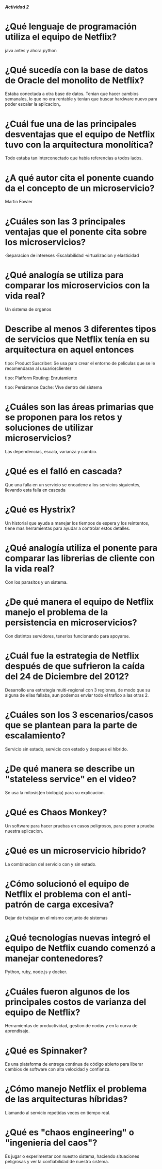 ##### Actividad 2

# ¿Qué lenguaje de programación utiliza el equipo de Netflix?
java antes y ahora python
# ¿Qué sucedía con la base de datos de Oracle del monolito de Netflix?
Estaba conectada a otra base de datos. Tenian que hacer cambios semanales, lo que no era rentable y tenian que buscar hardware nuevo para poder escalar la aplicacion,.

# ¿Cuál fue una de las principales desventajas que el equipo de Netflix tuvo con la arquitectura monolítica?
Todo estaba tan interconectado que habia referencias a todos lados.

# ¿A qué autor cita el ponente cuando da el concepto de un microservicio?
Martin Fowler

# ¿Cuáles son las 3 principales ventajas que el ponente cita sobre los microservicios?
·Separacion de intereses
·Escalabilidad
·virtualizacion y elasticidad

# ¿Qué analogía se utiliza para comparar los microservicios con la vida real?
Un sistema de organos

# Describe al menos 3 diferentes tipos de servicios que Netflix tenía en su arquitectura en aquel entonces
tipo: Product
Suscriber: Se usa para crear el entorno de peliculas que se le recomendaran al usuario(cliente)

tipo: Platform
Routing: Enrutamiento

tipo: Persistence
Cache: Vive dentro del sistema

# ¿Cuáles son las áreas primarias que se proponen para los retos y soluciones de utilizar microservicios?
Las dependencias, escala, varianza y cambio. 

# ¿Qué es el falló en cascada?
Que una falla en un servicio se encadene a los servicios siguientes, llevando esta falla en cascada

# ¿Qué es Hystrix?
Un historial que ayuda a manejar los tiempos de espera y los reintentos, tiene mas herramientas para ayudar a controlar estos detalles.

# ¿Qué analogía utiliza el ponente para comparar las librerias de cliente con la vida real?
Con los parasitos y un sistema.

# ¿De qué manera el equipo de Netflix manejo el problema de la persistencia en microservicios?
Con distintos servidores, tenerlos funcionando para apoyarse.

# ¿Cuál fue la estrategia de Netflix después de que sufrieron la caída del 24 de Diciembre del 2012?
Desarrollo una estrategia multi-regional con 3 regiones, de modo que su alguna de ellas fallaba, aun podemos enviar todo el trafico a las otras 2.

# ¿Cuáles son los 3 escenarios/casos que se plantean para la parte de escalamiento?
Servicio sin estado, servicio con estado y despues el hibrido.

# ¿De qué manera se describe un "stateless service" en el video?
Se usa la mitosis(en biologia) para su explicacion.

# ¿Qué es Chaos Monkey?
Un software para hacer pruebas en casos peligrosos, para poner a prueba nuestra aplicacion.

# ¿Qué es un microservicio híbrido?
La combinacion del servicio con y sin estado.

# ¿Cómo solucionó el equipo de Netflix el problema con el anti-patrón de carga excesiva?
Dejar de trabajar en el mismo conjunto de sistemas 

# ¿Qué tecnologías nuevas integró el equipo de Netflix cuando comenzó a manejar contenedores?
Python, ruby, node.js y docker.

# ¿Cuáles fueron algunos de los principales costos de varianza del equipo de Netflix?
Herramientas de productividad, gestion de nodos y en la curva de aprendisaje.

# ¿Qué es Spinnaker?
Es una plataforma de entrega continua de código abierto para liberar cambios de software con alta velocidad y confianza. 

# ¿Cómo manejo Netflix el problema de las arquitecturas híbridas?
Llamando al servicio repetidas veces en tiempo real.

# ¿Qué es "chaos engineering" o "ingeniería del caos"?
Es jugar o experimentar con nuestro sistema, haciendo situaciones peligrosas y ver la confiabilidad de nuestro sistema.